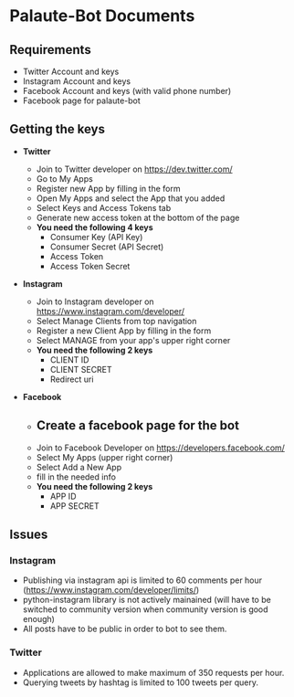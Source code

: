 # Palaute-Bot Documents

## Requirements
  - Twitter Account and keys
  - Instagram Account and keys
  - Facebook Account and keys (with valid phone number)
  - Facebook page for palaute-bot


## Getting the keys
  - **Twitter**
    - Join to Twitter developer on https://dev.twitter.com/
    - Go to My Apps
    - Register new App by filling in the form
    - Open My Apps and select the App that you added
    - Select Keys and Access Tokens tab
    - Generate new access token at the bottom of the page
    - **You need the following 4 keys**
      - Consumer Key (API Key)
      - Consumer Secret (API Secret)
      - Access Token
      - Access Token Secret

  - **Instagram**
    - Join to Instagram developer on https://www.instagram.com/developer/
    - Select Manage Clients from top navigation
    - Register a new Client App by filling in the form
    - Select MANAGE from your app's upper right corner
    - **You need the following 2 keys**
      - CLIENT ID
      - CLIENT SECRET
      - Redirect uri

  - **Facebook**
    - Create a facebook page for the bot
      - 
    - Join to Facebook Developer on https://developers.facebook.com/
    - Select My Apps (upper right corner)
    - Select Add a New App
    - fill in the needed info
    - **You need the following 2 keys**
      - APP ID
      - APP SECRET

  ## Issues

  ### Instagram
  - Publishing via instagram api is limited to 60 comments per hour (https://www.instagram.com/developer/limits/)
  - python-instagram library is not actively mainained (will have to be switched to community version when community version is good enough)
  - All posts have to be public in order to bot to see them.

### Twitter
  - Applications are allowed to make maximum of 350 requests per hour.
  - Querying tweets by hashtag is limited to 100 tweets per query.